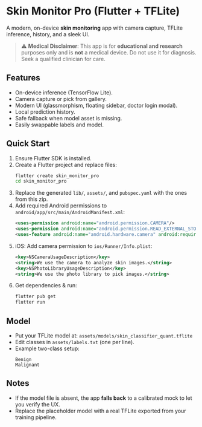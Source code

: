 # Skin Monitor Pro (Flutter + TFLite)

A modern, on-device **skin monitoring** app with camera capture, TFLite inference, history, and a sleek UI.

> ⚠️ **Medical Disclaimer**: This app is for **educational and research** purposes only and is **not** a medical device. Do not use it for diagnosis. Seek a qualified clinician for care.

## Features
- On-device inference (TensorFlow Lite).
- Camera capture or pick from gallery.
- Modern UI (glassmorphism, floating sidebar, doctor login modal).
- Local prediction history.
- Safe fallback when model asset is missing.
- Easily swappable labels and model.

## Quick Start
1. Ensure Flutter SDK is installed.
2. Create a Flutter project and replace files:
   ```bash
   flutter create skin_monitor_pro
   cd skin_monitor_pro
   ```
3. Replace the generated `lib/`, `assets/`, and `pubspec.yaml` with the ones from this zip.
4. Add required Android permissions to `android/app/src/main/AndroidManifest.xml`:
   ```xml
   <uses-permission android:name="android.permission.CAMERA"/>
   <uses-permission android:name="android.permission.READ_EXTERNAL_STORAGE"/>
   <uses-feature android:name="android.hardware.camera" android:required="false"/>
   ```
5. iOS: Add camera permission to `ios/Runner/Info.plist`:
   ```xml
   <key>NSCameraUsageDescription</key>
   <string>We use the camera to analyze skin images.</string>
   <key>NSPhotoLibraryUsageDescription</key>
   <string>We use the photo library to pick images.</string>
   ```
6. Get dependencies & run:
   ```bash
   flutter pub get
   flutter run
   ```

## Model
- Put your TFLite model at: `assets/models/skin_classifier_quant.tflite`
- Edit classes in `assets/labels.txt` (one per line).
- Example two-class setup:
  ```
  Benign
  Malignant
  ```

## Notes
- If the model file is absent, the app **falls back** to a calibrated mock to let you verify the UX.
- Replace the placeholder model with a real TFLite exported from your training pipeline.
